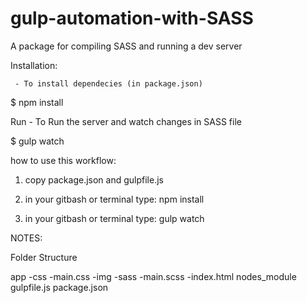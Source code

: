 # gulp-automation-with-SASS

A package for compiling SASS and running a dev server

Installation:

     - To install dependecies (in package.json)

 $ npm install

Run
    - To Run the server and watch changes in SASS file
 
 $ gulp watch

how to use this workflow:

1. copy package.json and gulpfile.js

2.  in your gitbash or terminal type: npm install

3.  in your gitbash or terminal type:  gulp watch


NOTES:

Folder Structure

app
    -css
        -main.css
    -img
    -sass
        -main.scss
    -index.html
nodes_module
gulpfile.js
package.json   
